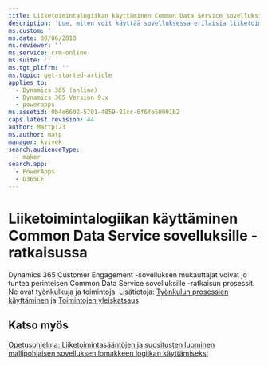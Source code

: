 ```yaml
---
title: Liiketoimintalogiikan käyttäminen Common Data Service sovelluksille -ratkaisussa | MicrosoftDocs
description: 'Lue, miten voit käyttää sovelluksessa erilaisia liiketoimintalogiikkoja'
ms.custom: ''
ms.date: 08/06/2018
ms.reviewer: ''
ms.service: crm-online
ms.suite: ''
ms.tgt_pltfrm: ''
ms.topic: get-started-article
applies_to:
  - Dynamics 365 (online)
  - Dynamics 365 Version 9.x
  - powerapps
ms.assetid: 0b4e6602-5701-4859-81cc-6f6fe50901b2
caps.latest.revision: 44
author: Mattp123
ms.author: matp
manager: kvivek
search.audienceType:
  - maker
search.app:
  - PowerApps
  - D365CE
---
```

# <a name="apply-business-logic-with-common-data-service-for-apps"></a>Liiketoimintalogiikan käyttäminen Common Data Service sovelluksille -ratkaisussa

Dynamics 365 Customer Engagement -sovelluksen mukauttajat voivat jo tuntea perinteisen Common Data Service sovelluksille -ratkaisun prosessit. Ne ovat työnkulkuja ja toimintoja. Lisätietoja: [Työnkulun prosessien käyttäminen](/flow/workflow-processes) ja [Toimintojen yleiskatsaus](/flow/actions)
  
## <a name="see-also"></a>Katso myös  
[Opetusohjelma: Liiketoimintasääntöjen ja suositusten luominen mallipohjaisen sovelluksen lomakkeen logiikan käyttämiseksi](../model-driven-apps/create-business-rules-recommendations-apply-logic-form.md)

